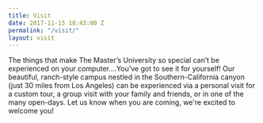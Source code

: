 ```yaml
---
title: Visit
date: 2017-11-15 18:43:00 Z
permalink: "/visit/"
layout: visit
---
```


The things that make The Master’s University so special can’t be experienced on your computer....You’ve got to see it for yourself!  Our beautiful, ranch-style campus nestled in the Southern-California canyon (just 30 miles from Los Angeles) can be experienced via a personal visit for a custom tour, a group visit with your family and friends, or in one of the many open-days. Let us know when you are coming, we're excited to welcome you!